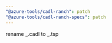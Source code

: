 ```yaml
---
"@azure-tools/cadl-ranch": patch
"@azure-tools/cadl-ranch-specs": patch
---
```


rename _.cadl to _.tsp
